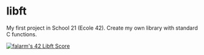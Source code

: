 # libft
My first project in School 21 (Ecole 42). Create my own library with standard C functions.

[![falarm's 42 Libft Score](https://badge42.vercel.app/api/v2/cl23rylyn001609lbgc4t4lzn/project/2364881)](https://github.com/JaeSeoKim/badge42)
